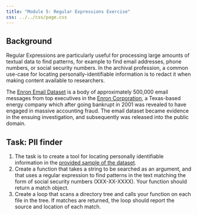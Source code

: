 ```yaml
---
title: "Module 5: Regular Expressions Exercise"
css: ../../css/page.css
---
```


## Background

Regular Expressions are particularly useful for processing large amounts of textual data to find patterns, for example to find email addresses, phone numbers, or social security numbers. In the archival profession, a common use-case for locating personally-identifiable information is to redact it when making content available to researchers.

The [Enron Email Dataset](https://www.cs.cmu.edu/~./enron/) is a body of approximately 500,000 email messages from top executives in the [Enron Corporation](https://en.wikipedia.org/wiki/Enron), a Texas-based energy company which after going bankrupt in 2001 was revealed to have engaged in massive accounting fraud. The email dataset became evidence in the ensuing investigation, and subsequently was released into the public domain.

## Task: PII finder

1. The task is to create a tool for locating personally identifiable information in the [provided sample of the dataset](enron-sample.zip).
2. Create a function that takes a string to be searched as an argument, and that uses a regular expression to find patterns in the text matching the form of social security numbers (XXX-XX-XXXX). Your function should return a match object.
3. Create a loop that scans a directory tree and calls your function on each file in the tree. If matches are returned, the loop should report the source and location of each match.
